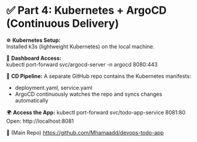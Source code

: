 # ✅ Part 4: Kubernetes + ArgoCD (Continuous Delivery)

☸️ **Kubernetes Setup:**  
Installed k3s (lightweight Kubernetes) on the local machine.

🔐 **Dashboard Access:**  
kubectl port-forward svc/argocd-server -n argocd 8080:443

🔁 **CD Pipeline:**
A separate GitHub repo contains the Kubernetes manifests:
- deployment.yaml, service.yaml
- ArgoCD continuously watches the repo and syncs changes automatically

🌍 **Access the App:**
kubectl port-forward svc/todo-app-service 8081:80  
Open: http://localhost:8081

🔗 (Main Repo)
https://github.com/Mhamaadd/devops-todo-app
